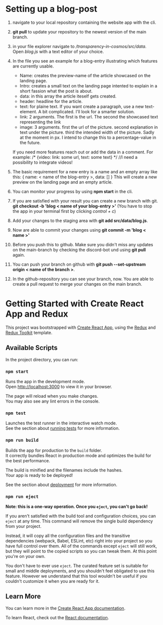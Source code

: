 # Setting up a blog-post

1. navigate to your local repository containing the website app with the cli.
2. **git pull** to update your repository to the newest version of the main branch.
3. in your file explorer navigate to */transparency-in-cosmos/src/data*. Open *blog.js* with a text editor of your choice.
4. In the file you see an example for a blog-entry illustrating which features are currently usable.
    * Name: creates the preview-name of the article showcased on the landing page.
    * Intro: creates a small text on the landing page intented to explain in a short fassion what the post is about.
    * data: in this array the article iteself gets created.
    * header: headline for the article.
    * text: for plaine text. If you want create a paragraph, use a new text-element. A bit complicated. I'll look for a smarter solution.
    * link: 2 arguments. The first is the url. The second the showcased text representing the link
    * image: 3 arguments. first the url of the picture. second explanation in text under the picture. third the intended width of the picture. Sadly at the moment in px. I intend to change this to a percentage-value in the future.

    If you need more features reach out or add the data in a comment. For example:
    /* {video: link: some url, text: some text} */ //I need a possibility to integrate videos!
5. The basic requirement for a new entry is a name and an empty array like this:
    {
        name: < name of the blog-entry >,
        data: []
    }
This will create a new preview on the landing page and an empty article.
6. You can monitor your progress by using **npm start** in the cli.
7. If you are satisfied with your result you can create a new branch with git. **git checkout -b 'blog < name of your blog-entry >'** (You have to stop the app in your terminal first by clicking *control + c*)
8. Add your changes to the staging area with **git add src/data/blog.js**. 
8. Now are able to commit your changes using **git commit -m 'blog < name >'**
9. Before you push this to github. Make sure you didn't miss any updates on the main-branch by checking the discord-bot und using **git pull** again. 
10. You can push your branch on github with **git push --set-upstream origin < name of the branch >**.
11. In the github-repository you can see your branch, now. You are able to create a pull request to merge your changes on the main branch.

# Getting Started with Create React App and Redux

This project was bootstrapped with [Create React App](https://github.com/facebook/create-react-app), using the [Redux](https://redux.js.org/) and [Redux Toolkit](https://redux-toolkit.js.org/) template.

## Available Scripts

In the project directory, you can run:

### `npm start`

Runs the app in the development mode.\
Open [http://localhost:3000](http://localhost:3000) to view it in your browser.

The page will reload when you make changes.\
You may also see any lint errors in the console.

### `npm test`

Launches the test runner in the interactive watch mode.\
See the section about [running tests](https://facebook.github.io/create-react-app/docs/running-tests) for more information.

### `npm run build`

Builds the app for production to the `build` folder.\
It correctly bundles React in production mode and optimizes the build for the best performance.

The build is minified and the filenames include the hashes.\
Your app is ready to be deployed!

See the section about [deployment](https://facebook.github.io/create-react-app/docs/deployment) for more information.

### `npm run eject`

**Note: this is a one-way operation. Once you `eject`, you can't go back!**

If you aren't satisfied with the build tool and configuration choices, you can `eject` at any time. This command will remove the single build dependency from your project.

Instead, it will copy all the configuration files and the transitive dependencies (webpack, Babel, ESLint, etc) right into your project so you have full control over them. All of the commands except `eject` will still work, but they will point to the copied scripts so you can tweak them. At this point you're on your own.

You don't have to ever use `eject`. The curated feature set is suitable for small and middle deployments, and you shouldn't feel obligated to use this feature. However we understand that this tool wouldn't be useful if you couldn't customize it when you are ready for it.

## Learn More

You can learn more in the [Create React App documentation](https://facebook.github.io/create-react-app/docs/getting-started).

To learn React, check out the [React documentation](https://reactjs.org/).
